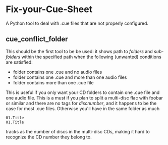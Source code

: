 # Fix-your-Cue-Sheet
A Python tool to deal with .cue files that are not properly configured.

## cue_conflict_folder

This should be the first tool to be be used: it shows path to *folders* and *sub-folders* within the specified path when the following (unwanted) conditions are satisfied:
- folder contains one .cue and no audio files
- folder contains one .cue and more than one audio files
- folder contains more than one .cue file

This is useful if you only want your CD folders to contain one .cue file and one audio file. This is a must if you plan to split a multi-disc flac with foobar or similar and there are no tags for *discnumber*, and it happens to be the case for most .cue files. Otherwise you'll have in the same folder as much 

    01.Title
    01.Title

 tracks as the number of discs in the multi-disc CDs, making it hard to recognize the CD number they belong to.


